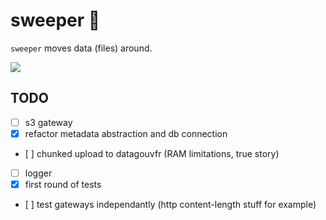 # sweeper 🧹

`sweeper` moves data (files) around.

![](https://media.giphy.com/media/kEWvxeoP9b1HShmFes/giphy.gif)

## TODO

- [ ] s3 gateway
- [x] refactor metadata abstraction and db connection
- [ ] chunked upload to datagouvfr (RAM limitations, true story)
- [ ] logger
- [x] first round of tests
- [ ] test gateways independantly (http content-length stuff for example)
